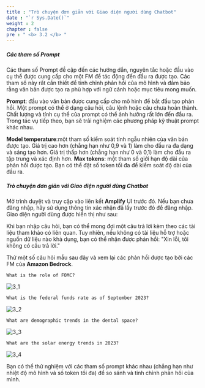 ```yaml
---
title : "Trò chuyện đơn giản với Giao diện người dùng Chatbot"
date : "`r Sys.Date()`"
weight : 2
chapter : false
pre : " <b> 3.2 </b> "
---
```

 ##### Các tham số Prompt
Các tham số Prompt đề cập đến các hướng dẫn, nguyên tắc hoặc đầu vào cụ thể được cung cấp cho một FM để tác động đến đầu ra được tạo. Các tham số này rất cần thiết để tinh chỉnh phản hồi của mô hình và đảm bảo rằng văn bản được tạo ra phù hợp với ngữ cảnh hoặc mục tiêu mong muốn.

**Prompt**: đầu vào văn bản được cung cấp cho mô hình để bắt đầu tạo phản hồi. Một prompt có thể ở dạng câu hỏi, câu lệnh hoặc câu chưa hoàn thành. Chất lượng và tính cụ thể của prompt có thể ảnh hưởng rất lớn đến đầu ra. Trong tác vụ tiếp theo, bạn sẽ trải nghiệm các phương pháp kỹ thuật prompt khác nhau.

**Model temperature**:một tham số kiểm soát tính ngẫu nhiên của văn bản được tạo. Giá trị cao hơn (chẳng hạn như 0,9 và 1) làm cho đầu ra đa dạng và sáng tạo hơn. Giá trị thấp hơn (chẳng hạn như 0 và 0,1) làm cho đầu ra tập trung và xác định hơn.
**Max tokens**:  một tham số giới hạn độ dài của phản hồi được tạo. Bạn có thể đặt số token tối đa để kiểm soát độ dài của đầu ra.
 
 ##### Trò chuyện đơn giản với Giao diện người dùng Chatbot

Mở trình duyệt và truy cập vào liên kết **Amplify** UI trước đó. Nếu bạn chưa đăng nhập, hãy sử dụng thông tin xác nhận đã lấy trước đó để đăng nhập. Giao diện người dùng được hiển thị như sau:


Khi bạn nhập câu hỏi, bạn có thể mong đợi một câu trả lời kèm theo các tài liệu tham khảo có liên quan. Tuy nhiên, nếu không có tài liệu hỗ trợ hoặc nguồn dữ liệu nào khả dụng, bạn có thể nhận được phản hồi: "Xin lỗi, tôi không có câu trả lời."



Thử một số câu hỏi mẫu sau đây và xem lại các phản hồi được tạo bởi các FM của **Amazon Bedrock**.

```text
What is the role of FOMC?
```
   ![3_1](/images/3/3_1.png "Sample question")

```text
What is the federal funds rate as of September 2023?
```
   ![3_2](/images/3/3_2.png "Sample question")

```text
What are demographic trends in the dental space?
```
   ![3_3](/images/3/3_3.png "Sample question")

```text
What are the solar energy trends in 2023?
```
   ![3_4](/images/3/3_4.png "Sample question")

Bạn có thể thử nghiệm với các tham số prompt khác nhau (chẳng hạn như nhiệt độ mô hình và số token tối đa) để so sánh và tinh chỉnh phản hồi của mình.
